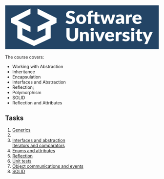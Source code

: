 
<img width="512" height="144" border="0" alt="Premium WordPress Themes - AppThemes" src="https://raw.githubusercontent.com/radotooo/SoftUni/master/C%23Advance/download.png"></img>

<p>The course covers:</p>
<ul>
<li>Working with Abstraction</li>
<li>Inheritance</li>
<li>Encapsulation</li>
<li>Interfaces and Abstraction</li>
<li>Reflection;</li>
<li>Polymorphism</li>
<li>SOLID</li>
<li>Reflection and Attributes</li>

</ul>
<h2>Tasks</h2>
<ol>

<li><a href="https://github.com/gaydov/Softuni-OOP-Advanced/tree/master/2Generics">Generics</a></li>
<li><li><a href="https://github.com/gaydov/Softuni-OOP-Advanced/tree/master/1InterfacesAndAbstraction">Interfaces and abstraction</a></li><a href="https://github.com/gaydov/Softuni-OOP-Advanced/tree/master/3IteratorsAndComparators">Iterators and comparators</a></li>
<li><a href="https://github.com/gaydov/Softuni-OOP-Advanced/tree/master/4EnumsAndAttributes">Enums and attributes</a></li>
<li><a href="https://github.com/gaydov/Softuni-OOP-Advanced/tree/master/5Reflection">Reflection</a></li>
<li><a href="https://github.com/gaydov/Softuni-OOP-Advanced/tree/master/6UnitTests">Unit tests</a></li>
<li><a href="https://github.com/gaydov/Softuni-OOP-Advanced/tree/master/7ObjectCommunicationsAndEvents">Object communications and events</a></li>
<li><a href="https://github.com/gaydov/Softuni-OOP-Advanced/tree/master/8SOLID">SOLID</a></li>
